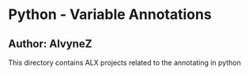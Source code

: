 # Python - Variable Annotations
## Author: AlvyneZ
This directory contains ALX projects related to the annotating in python

